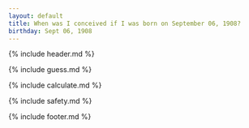```yaml
---
layout: default
title: When was I conceived if I was born on September 06, 1908?
birthday: Sept 06, 1908
---
```


{% include header.md %}

{% include guess.md %}

{% include calculate.md %}

{% include safety.md %}

{% include footer.md %}



